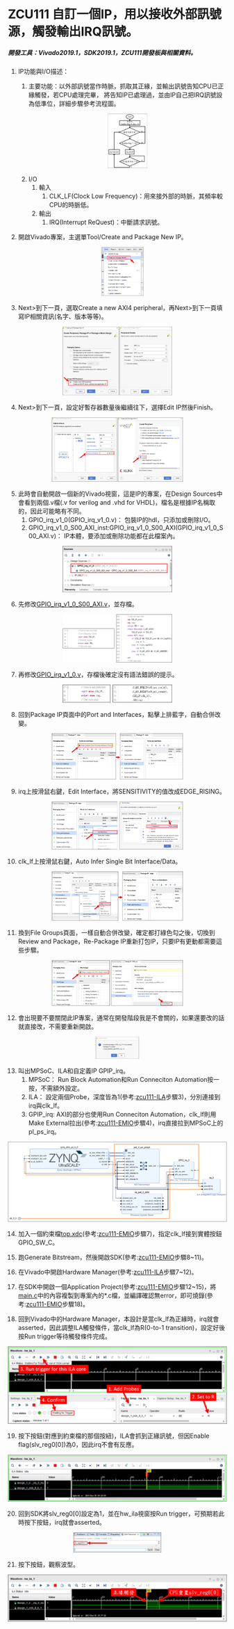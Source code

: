 # ZCU111 自訂一個IP，用以接收外部訊號源，觸發輸出IRQ訊號。 
##### 開發工具：Vivado2019.1，SDK2019.1，ZCU111開發板與相關資料。

1. IP功能與I/O描述：  
	1. 主要功能：以外部訊號當作時脈，抓取其正緣，並輸出訊號告知CPU已正緣觸發，若CPU處理完畢，
        	將告知IP已處理過，並由IP自己把IRQ訊號設為低準位，詳細步驟參考流程圖。  <p align=center><img src="https://github.com/weirenxue/zcu111-Custom-IP-GPIO-IRQ/blob/master/pic/Flow_Chart.png"  title="Flow Chart" width="20%"></p>
	2. I/O
		1. 輸入
			1. CLK_LF(Clock Low Frequency)：用來接外部的時脈，其頻率較CPU的時脈低。
		2. 輸出
			1. IRQ(Interrupt ReQuest)：中斷請求訊號。
			
2. 開啟Vivado專案，主選單Tool/Create and Package New IP。<p align=center><img src="https://github.com/weirenxue/zcu111-Custom-IP-GPIO-IRQ/blob/master/pic/Create_and_Package_New_IP.png"  title="Create and Package New IP.png" width="20%"></p>

3. Next>到下一頁，選取Create a new AXI4 peripheral，再Next>到下一頁填寫IP相關資訊(名字、版本等等)。
<p align=center><img src="https://github.com/weirenxue/zcu111-Custom-IP-GPIO-IRQ/blob/master/pic/Create_a_new_AXI4_peripheral.png"  title="Create a new AXI4 peripheral" width="50%"></p>

4. Next>到下一頁，設定好暫存器數量後繼續往下，選擇Edit IP然後Finish。
<p align=center><img src="https://github.com/weirenxue/zcu111-Custom-IP-GPIO-IRQ/blob/master/pic/Edit_IP.png"  title="Edit IP" width="60%"></p>

5. 此時會自動開啟一個新的Vivado視窗，這是IP的專案，在Design Sources中會看到兩個.v檔(.v for verilog and .vhd for VHDL)，檔名是根據IP名稱取的，因此可能略有不同。
    1. GPIO_irq_v1_0(GPIO_irq_v1_0.v)：
		包裝IP的hdl，只添加或刪除I/O。
    2. GPIO_irq_v1_0_S00_AXI_inst:GPIO_irq_v1_0_S00_AXI(GPIO_irq_v1_0_S00_AXI.v)：
		IP本體，要添加或刪除功能都在此檔案內。
<p align=center><img src="https://github.com/weirenxue/zcu111-Custom-IP-GPIO-IRQ/blob/master/pic/IP_verilog.png"  title="IP verilog" width="50%"></p>


6. 先修改[GPIO_irq_v1_0_S00_AXI.v][]，並存檔。
<p align=center><img src="https://github.com/weirenxue/zcu111-Custom-IP-GPIO-IRQ/blob/master/pic/Inst_verilog.png"  title="Instance verilog" width="50%"></p>

7. 再修改[GPIO_irq_v1_0.v][]，存檔後確定沒有語法錯誤的提示。
<p align=center><img src="https://github.com/weirenxue/zcu111-Custom-IP-GPIO-IRQ/blob/master/pic/Wrapper_verilog.png"  title="Wrapper verilog" width="50%"></p>

8. 回到Package IP頁面中的Port and Interfaces，點擊上排藍字，自動合併改變。
<p align=center><img src="https://github.com/weirenxue/zcu111-Custom-IP-GPIO-IRQ/blob/master/pic/Merge_Changes_From_Ports_and_Interfaces_Wizard.png"  title="Merge Changes From Ports and Interfaces Wizard" width="60%"></p>

9. irq上按滑鼠右鍵，Edit Interface，將SENSITIVITY的值改成EDGE_RISING。
<p align=center><img src="https://github.com/weirenxue/zcu111-Custom-IP-GPIO-IRQ/blob/master/pic/IRQ_Edit_Interface.png"  title="IRQ Edit Interface" width="60%"></p>

10. clk_lf上按滑鼠右鍵，Auto Infer Single Bit Interface/Data。
<p align=center><img src="https://github.com/weirenxue/zcu111-Custom-IP-GPIO-IRQ/blob/master/pic/Auto_Infer_Single_Bit_Interface_Data.png"  title="Auto Infer Single Bit Interface Data" width="60%"></p>

11. 換到File Groups頁面，一樣自動合併改變，確定都打綠色勾之後，切換到Review and Package，Re-Package IP重新打包IP，只要IP有更動都需要這些步驟。
<p align=center><img src="https://github.com/weirenxue/zcu111-Custom-IP-GPIO-IRQ/blob/master/pic/File_Group_Merge_Change_and_Re_Package_IP.png"  title="File Group Merge Change and Re Package IP" width="60%"></p>

12. 會出現要不要關閉此IP專案，通常在開發階段我是不會關的，如果還要改的話就直接改，不需要重新開啟。
<p align=center><img src="https://github.com/weirenxue/zcu111-Custom-IP-GPIO-IRQ/blob/master/pic/Close_Project_or_not.png"  title="Close Project or not" width="20%"></p>

13. 叫出MPSoC、ILA和自定義IP GPIP_irq。
	1.  MPSoC：
		Run Block Automation和Run Conneciton Automation按一按，不需額外設定。
	2.  ILA：
		設定兩個Probe，深度皆為1(參考:[zcu111-ILA][]步驟3)，分別連接到irq與clk_lf。
	3. GPIP_irq:
		AXI的部分也使用Run Conneciton Automation，clk_lf則用Make External拉出(參考:[zcu111-EMIO][]步驟4)，irq直接拉到MPSoC上的pl_ps_irq。
<p align=center><img src="https://github.com/weirenxue/zcu111-Custom-IP-GPIO-IRQ/blob/master/pic/System_Diagram.png"  title="System Diagram" width="100%"></p>

14. 加入一個約束檔[top.xdc][](參考:[zcu111-EMIO][]步驟7)，指定clk_lf接到實體按鈕GPIO_SW_C。

15. 跑Generate Bitstream，然後開啟SDK(參考:[zcu111-EMIO][]步驟8~11)。

16. 在Vivado中開啟Hardware Manager(參考:[zcu111-ILA][]步驟7~12)。

17. 在SDK中開啟一個Application Project(參考:[zcu111-EMIO][]步驟12~15)，將[main.c][]中的內容複製到專案內的\*.c檔，並編譯確認無error，即可燒錄(參考:[zcu111-EMIO][]步驟18)。

18. 回到Vivado中的Hardware Manager，本設計是當clk_lf為正緣時，irq就會asserted，因此調整ILA觸發條件，當clk_lf為R(0-to-1 transition)，設定好後按Run trigger等待觸發條件完成。
<p align=center><img src="https://github.com/weirenxue/zcu111-Custom-IP-GPIO-IRQ/blob/master/pic/Set_CLK_LF_trigger_type.png"  title="Set CLK LF trigger type width="100%"></p>

19. 按下按鈕(對應到約束檔的那個按紐)，ILA會抓到正緣訊號，但因Enable flag(slv_reg0[0])為0，因此irq不會有反應。
<p align=center><img src="https://github.com/weirenxue/zcu111-Custom-IP-GPIO-IRQ/blob/master/pic/Situation_In_Enable_Flag_Is_Deasserted.png"  title="Situation In Enable Flag Is Deasserted" width="100%"></p>

20. 回到SDK將slv_reg0[0]設定為1，並在hw_ila視窗按Run trigger，可預期若此時按下按鈕，irq就會asserted。
<p align=center><img src="https://github.com/weirenxue/zcu111-Custom-IP-GPIO-IRQ/blob/master/pic/Set_slv_reg0.png"  title="Set slv_reg0\[0\]" width="40%"></p>

21. 按下按鈕，觀察波型。
<p align=center><img src="https://github.com/weirenxue/zcu111-Custom-IP-GPIO-IRQ/blob/master/pic/Situation_In_Enable_Flag_Is_Asserted.png"  title="Situation In Enable Flag Is Asserted" width="100%"></p>




  [zcu111-ILA]: https://github.com/weirenxue/zcu111-ILA        "zcu111-ILA"
  [zcu111-EMIO]:  https://github.com/weirenxue/zcu111-EMIO  "zcu111-EMIO"
  [top.xdc]: https://github.com/weirenxue/zcu111-Custom-IP-GPIO-IRQ/blob/master/code/top.xdc "/code/top.dxc"
  [main.c]: https://github.com/weirenxue/zcu111-Custom-IP-GPIO-IRQ/blob/master/code/main.c "/code/main.c"
  [GPIO_irq_v1_0_S00_AXI.v]: https://github.com/weirenxue/zcu111-Custom-IP-GPIO-IRQ/blob/master/code/GPIO_irq_v1_0_S00_AXI.v "/code/GPIO_irq_v1_0_S00_AXI.v"
  [GPIO_irq_v1_0.v]:https://github.com/weirenxue/zcu111-Custom-IP-GPIO-IRQ/blob/master/code/GPIO_irq_v1_0.v "/code/GPIO_irq_v1_0.v"
